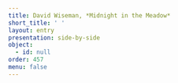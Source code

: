 ```yaml
---
title: David Wiseman, *Midnight in the Meadow*
short_title: ' '
layout: entry
presentation: side-by-side
object:
  - id: null
order: 457
menu: false
---
```

